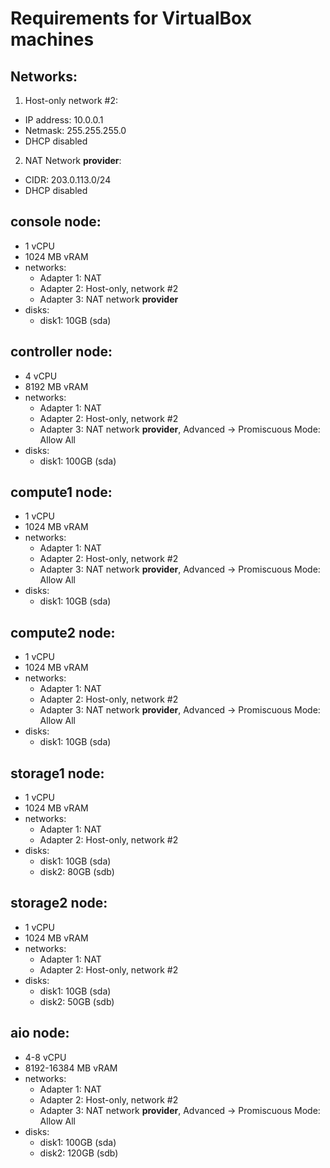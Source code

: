 # Requirements for VirtualBox machines

## Networks:
1) Host-only network #2:
  - IP address: 10.0.0.1
  - Netmask: 255.255.255.0
  - DHCP disabled
2) NAT Network **provider**:
  - CIDR: 203.0.113.0/24
  - DHCP disabled

## **console** node:
- 1 vCPU
- 1024 MB vRAM
- networks:
  - Adapter 1: NAT
  - Adapter 2: Host-only, network #2
  - Adapter 3: NAT network **provider**
- disks:
  - disk1: 10GB (sda)

## **controller** node:
- 4 vCPU
- 8192 MB vRAM
- networks:
  - Adapter 1: NAT
  - Adapter 2: Host-only, network #2
  - Adapter 3: NAT network **provider**, Advanced -> Promiscuous Mode: Allow All
- disks:
  - disk1: 100GB (sda)

## **compute1** node:
- 1 vCPU
- 1024 MB vRAM
- networks:
  - Adapter 1: NAT
  - Adapter 2: Host-only, network #2
  - Adapter 3: NAT network **provider**, Advanced -> Promiscuous Mode: Allow All
- disks:
  - disk1: 10GB (sda)

## **compute2** node:
- 1 vCPU
- 1024 MB vRAM
- networks:
  - Adapter 1: NAT
  - Adapter 2: Host-only, network #2
  - Adapter 3: NAT network **provider**, Advanced -> Promiscuous Mode: Allow All
- disks:
  - disk1: 10GB (sda)

## **storage1** node:
- 1 vCPU
- 1024 MB vRAM
- networks:
  - Adapter 1: NAT
  - Adapter 2: Host-only, network #2
- disks:
  - disk1: 10GB (sda)
  - disk2: 80GB (sdb)

## **storage2** node:
- 1 vCPU
- 1024 MB vRAM
- networks:
  - Adapter 1: NAT
  - Adapter 2: Host-only, network #2
- disks:
  - disk1: 10GB (sda)
  - disk2: 50GB (sdb)

## **aio** node:
- 4-8 vCPU
- 8192-16384 MB vRAM
- networks:
  - Adapter 1: NAT
  - Adapter 2: Host-only, network #2
  - Adapter 3: NAT network **provider**, Advanced -> Promiscuous Mode: Allow All
- disks:
  - disk1: 100GB (sda)
  - disk2: 120GB (sdb)
